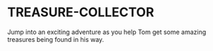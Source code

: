 # TREASURE-COLLECTOR
Jump into an exciting adventure as you help Tom get some amazing treasures being found in his way.
